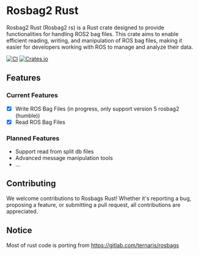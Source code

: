 # Rosbag2 Rust

Rosbag2 Rust (Rosbag2 rs) is a Rust crate designed to provide functionalities for handling ROS2 bag files. This crate aims to enable efficient reading, writing, and manipulation of ROS bag files, making it easier for developers working with ROS to manage and analyze their data.

[![CI][actions-badge]][actions-url]
[![Crates.io][crates-badge]][crates-url]

[crates-badge]: https://img.shields.io/crates/v/rosbag2-rs.svg
[crates-url]: https://crates.io/crates/rosbag2-rs
[actions-badge]: https://github.com/NerdToMars/rosbag2-rs/actions/workflows/ci.yaml/badge.svg
[actions-url]: https://github.com/NerdToMars/rosbag2-rs/actions/workflows/ci.yaml

## Features

### Current Features

- [x] Write ROS Bag Files (in progress, only support version 5 rosbag2 (humble))
- [x] Read ROS Bag Files

### Planned Features

- Support read from split db files
- Advanced message manipulation tools
- ...

## Contributing

We welcome contributions to Rosbags Rust! Whether it's reporting a bug, proposing a feature, or submitting a pull request, all contributions are appreciated.

## Notice

Most of rust code is porting from https://gitlab.com/ternaris/rosbags
